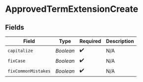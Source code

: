 # ApprovedTermExtensionCreate


## Fields

| Field               | Type                | Required            | Description         |
| ------------------- | ------------------- | ------------------- | ------------------- |
| `capitalize`        | *Boolean*           | :heavy_check_mark:  | N/A                 |
| `fixCase`           | *Boolean*           | :heavy_check_mark:  | N/A                 |
| `fixCommonMistakes` | *Boolean*           | :heavy_check_mark:  | N/A                 |